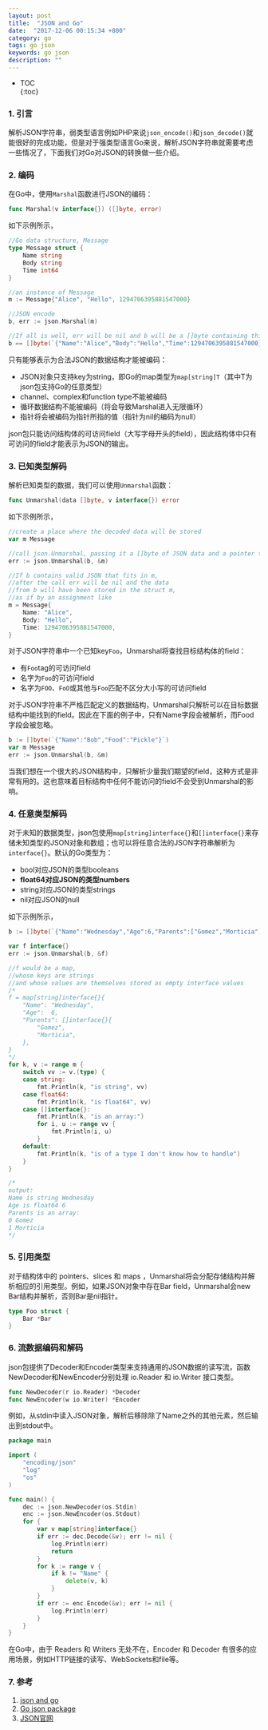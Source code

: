 ```yaml
---
layout: post
title:  "JSON and Go"
date:  "2017-12-06 00:15:34 +800"
category: go
tags: go json
keywords: go json
description: ""
---
```


* TOC  
{:toc}

### 1. 引言

解析JSON字符串，弱类型语言例如PHP来说`json_encode()`和`json_decode()`就能很好的完成功能，但是对于强类型语言Go来说，解析JSON字符串就需要考虑一些情况了，下面我们对Go对JSON的转换做一些介绍。

### 2. 编码

在Go中，使用`Marshal`函数进行JSON的编码：

```go
func Marshal(v interface{}) ([]byte, error)
```

如下示例所示，

```go
//Go data structure, Message
type Message struct {
    Name string
    Body string
    Time int64
}

//an instance of Message
m := Message{"Alice", "Hello", 1294706395881547000}

//JSON encode
b, err := json.Marshal(m)

//If all is well, err will be nil and b will be a []byte containing this JSON data
b == []byte(`{"Name":"Alice","Body":"Hello","Time":1294706395881547000}`)
```

只有能够表示为合法JSON的数据结构才能被编码：

* JSON对象只支持key为string，即Go的map类型为`map[string]T`（其中T为json包支持Go的任意类型）
* channel、complex和function type不能被编码
* 循环数据结构不能被编码（将会导致Marshal进入无限循环）
* 指针将会被编码为指针所指的值（指针为nil的编码为null）

json包只能访问结构体的可访问field（大写字母开头的field），因此结构体中只有可访问的field才能表示为JSON的输出。

### 3. 已知类型解码

解析已知类型的数据，我们可以使用`Unmarshal`函数：

```go
func Unmarshal(data []byte, v interface{}) error
```

如下示例所示，

```go
//create a place where the decoded data will be stored
var m Message

//call json.Unmarshal, passing it a []byte of JSON data and a pointer to m
err := json.Unmarshal(b, &m)

//If b contains valid JSON that fits in m, 
//after the call err will be nil and the data
//from b will have been stored in the struct m, 
//as if by an assignment like
m = Message{
    Name: "Alice",
    Body: "Hello",
    Time: 1294706395881547000,
}
```

对于JSON字符串中一个已知key`Foo`，Unmarshal将查找目标结构体的field：

* 有`Foo`tag的可访问field
* 名字为`Foo`的可访问field
* 名字为`FOO`、`FoO`或其他与`Foo`匹配不区分大小写的可访问field

对于JSON字符串不严格匹配定义的数据结构，Unmarshal只解析可以在目标数据结构中能找到的field。因此在下面的例子中，只有Name字段会被解析，而Food字段会被忽略。

```go
b := []byte(`{"Name":"Bob","Food":"Pickle"}`)
var m Message
err := json.Unmarshal(b, &m)
```

当我们想在一个很大的JSON结构中，只解析少量我们期望的field，这种方式是非常有用的。这也意味着目标结构中任何不能访问的field不会受到Unmarshal的影响。

### 4. 任意类型解码

对于未知的数据类型，json包使用`map[string]interface{}`和`[]interface{}`来存储未知类型的JSON对象和数组；也可以将任意合法的JSON字符串解析为`interface{}`。默认的Go类型为：

* bool对应JSON的类型booleans
* **float64对应JSON的类型numbers**
* string对应JSON的类型strings
* nil对应JSON的null

如下示例所示，

```go
b := []byte(`{"Name":"Wednesday","Age":6,"Parents":["Gomez","Morticia"]}`)

var f interface{}
err := json.Unmarshal(b, &f)

//f would be a map,
//whose keys are strings 
//and whose values are themselves stored as empty interface values
/*
f = map[string]interface{}{
    "Name": "Wednesday",
    "Age":  6,
    "Parents": []interface{}{
        "Gomez",
        "Morticia",
    },
}
*/
for k, v := range m {
    switch vv := v.(type) {
    case string:
        fmt.Println(k, "is string", vv)
    case float64:
        fmt.Println(k, "is float64", vv)
    case []interface{}:
        fmt.Println(k, "is an array:")
        for i, u := range vv {
            fmt.Println(i, u)
        }
    default:
        fmt.Println(k, "is of a type I don't know how to handle")
    }
}

/*
output:
Name is string Wednesday
Age is float64 6
Parents is an array:
0 Gomez
1 Morticia
*/

```

### 5. 引用类型

对于结构体中的 pointers、slices 和 maps ，Unmarshal将会分配存储结构并解析相应的引用类型。例如，如果JSON对象中存在Bar field，Unmarshal会new Bar结构并解析，否则Bar是nil指针。

```go
type Foo struct {
    Bar *Bar
}
```

### 6. 流数据编码和解码

json包提供了Decoder和Encoder类型来支持通用的JSON数据的读写流，函数NewDecoder和NewEncoder分别处理 io.Reader 和 io.Writer 接口类型。

```go
func NewDecoder(r io.Reader) *Decoder
func NewEncoder(w io.Writer) *Encoder
```

例如，从stdin中读入JSON对象，解析后移除除了Name之外的其他元素，然后输出到stdout中。

```go
package main

import (
    "encoding/json"
    "log"
    "os"
)

func main() {
    dec := json.NewDecoder(os.Stdin)
    enc := json.NewEncoder(os.Stdout)
    for {
        var v map[string]interface{}
        if err := dec.Decode(&v); err != nil {
            log.Println(err)
            return
        }
        for k := range v {
            if k != "Name" {
                delete(v, k)
            }
        }
        if err := enc.Encode(&v); err != nil {
            log.Println(err)
        }
    }
}
```

在Go中，由于 Readers 和 Writers 无处不在，Encoder 和 Decoder 有很多的应用场景，例如HTTP链接的读写、WebSockets和file等。

### 7. 参考

1. [json and go](https://blog.golang.org/json-and-go)
2. [Go json package](https://golang.org/pkg/encoding/json/) 
3. [JSON官网](http://json.org/)


